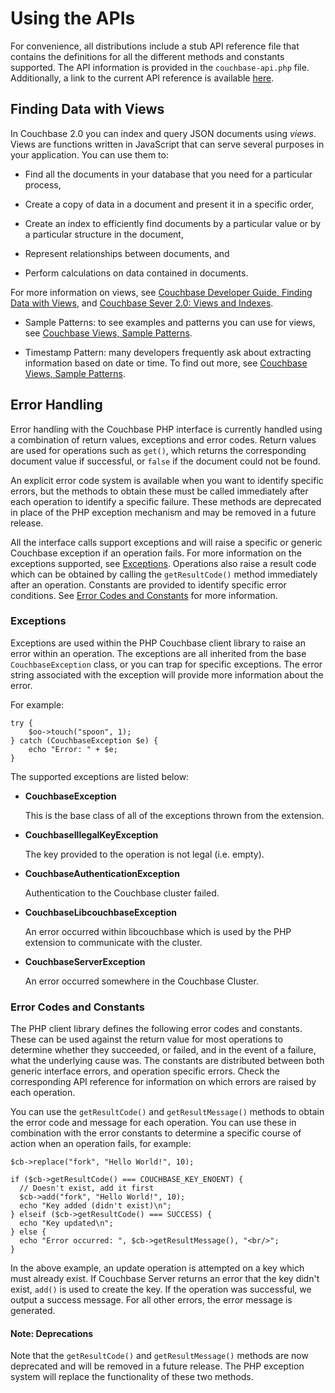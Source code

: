 # Using the APIs

For convenience, all distributions include a stub API reference file that
contains the definitions for all the different methods and constants supported.
The API information is provided in the `couchbase-api.php` file.  Additionally,
a link to the current API reference is available [here](#api-reference).

<a id="api-reference-summary-errorhandling"></a>

## Finding Data with Views

In Couchbase 2.0 you can index and query JSON documents using *views*. Views are
functions written in JavaScript that can serve several purposes in your
application. You can use them to:

 * Find all the documents in your database that you need for a particular process,

 * Create a copy of data in a document and present it in a specific order,

 * Create an index to efficiently find documents by a particular value or by a
   particular structure in the document,

 * Represent relationships between documents, and

 * Perform calculations on data contained in documents.

For more information on views, see [Couchbase Developer Guide, Finding Data with
Views](http://www.couchbase.com/docs/couchbase-devguide-2.0/indexing-querying-data.html),
and [Couchbase Sever 2.0: Views and
Indexes](http://www.couchbase.com/docs/couchbase-manual-2.0/couchbase-views.html).

 * Sample Patterns: to see examples and patterns you can use for views, see
   [Couchbase Views, Sample
   Patterns](http://www.couchbase.com/docs/couchbase-manual-2.0/couchbase-views-sample-patterns.html).

 * Timestamp Pattern: many developers frequently ask about extracting information
   based on date or time. To find out more, see [Couchbase Views, Sample
   Patterns](http://www.couchbase.com/docs/couchbase-manual-2.0/couchbase-views-sample-patterns-timestamp.html).


## Error Handling

Error handling with the Couchbase PHP interface is currently handled using a
combination of return values, exceptions and error codes. Return values are used
for operations such as `get()`, which returns the corresponding document value
if successful, or `false` if the document could not be found.

An explicit error code system is available when you want to identify specific
errors, but the methods to obtain these must be called immediately after each
operation to identify a specific failure. These methods are deprecated in place
of the PHP exception mechanism and may be removed in a future release.

All the interface calls support exceptions and will raise a specific or generic
Couchbase exception if an operation fails. For more information on the
exceptions supported, see [Exceptions](#api-reference-summary-exceptions).
Operations also raise a result code which can be obtained by calling the
`getResultCode()` method immediately after an operation. Constants are provided
to identify specific error conditions. See [Error Codes and
Constants](#api-reference-summary-errors) for more information.

<a id="api-reference-summary-exceptions"></a>

### Exceptions

Exceptions are used within the PHP Couchbase client library to raise an error
within an operation. The exceptions are all inherited from the base
`CouchbaseException` class, or you can trap for specific exceptions. The error
string associated with the exception will provide more information about the
error.

For example:


```
try {
    $oo->touch("spoon", 1);
} catch (CouchbaseException $e) {
    echo "Error: " + $e;
}
```

The supported exceptions are listed below:

 * **CouchbaseException**

   This is the base class of all of the exceptions thrown from the extension.

 * **CouchbaseIllegalKeyException**

   The key provided to the operation is not legal (i.e. empty).

 * **CouchbaseAuthenticationException**

   Authentication to the Couchbase cluster failed.

 * **CouchbaseLibcouchbaseException**

   An error occurred within libcouchbase which is used by the PHP extension to
   communicate with the cluster.

 * **CouchbaseServerException**

   An error occurred somewhere in the Couchbase Cluster.

<a id="api-reference-summary-errors"></a>

### Error Codes and Constants

The PHP client library defines the following error codes and constants. These
can be used against the return value for most operations to determine whether
they succeeded, or failed, and in the event of a failure, what the underlying
cause was. The constants are distributed between both generic interface errors,
and operation specific errors. Check the corresponding API reference for
information on which errors are raised by each operation.

You can use the `getResultCode()` and `getResultMessage()` methods to obtain the
error code and message for each operation. You can use these in combination with
the error constants to determine a specific course of action when an operation
fails, for example:


```
$cb->replace("fork", "Hello World!", 10);

if ($cb->getResultCode() === COUCHBASE_KEY_ENOENT) {
  // Doesn't exist, add it first
  $cb->add("fork", "Hello World!", 10);
  echo "Key added (didn't exist)\n";
} elseif ($cb->getResultCode() === SUCCESS) {
  echo "Key updated\n";
} else {
  echo "Error occurred: ", $cb->getResultMessage(), "<br/>";
}
```

In the above example, an update operation is attempted on a key which must
already exist. If Couchbase Server returns an error that the key didn't exist,
`add()` is used to create the key. If the operation was successful, we output a
success message. For all other errors, the error message is generated.

#### Note: Deprecations
Note that the `getResultCode()` and `getResultMessage()` methods are now
deprecated and will be removed in a future release. The PHP exception system
will replace the functionality of these two methods.
